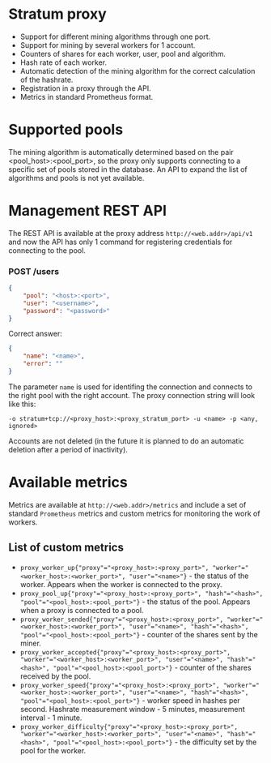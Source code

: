 # Stratum proxy
* Support for different mining algorithms through one port.
* Support for mining by several workers for 1 account.
* Counters of shares for each worker, user, pool and algorithm.
* Hash rate of each worker.
* Automatic detection of the mining algorithm for the correct calculation of the hashrate.
* Registration in a proxy through the API.
* Metrics in standard Prometheus format.

# Supported pools
The mining algorithm is automatically determined based on the pair <pool_host>:<pool_port>, so the proxy only supports connecting to a specific set of pools stored in the database. An API to expand the list of algorithms and pools is not yet available.

# Management REST API
The REST API is available at the proxy address `http://<web.addr>/api/v1` and now the API has only 1 command for registering credentials for connecting to the pool.

### POST /users
```json
{
    "pool": "<host>:<port>",
    "user": "<username>",
    "password": "<password>"
}
```
Correct answer:
```json
{
    "name": "<name>",
    "error": ""
}
```
The parameter `name` is used for identifing the connection and connects to the right pool with the right account. The proxy connection string will look like this:
```
-o stratum+tcp://<proxy_host>:<proxy_stratum_port> -u <name> -p <any, ignored>
```
Accounts are not deleted (in the future it is planned to do an automatic deletion after a period of inactivity).

# Available metrics
Metrics are available at `http://<web.addr>/metrics` and include a set of standard `Prometheus` metrics and custom metrics for monitoring the work of workers.

## List of custom metrics
* `proxy_worker_up{"proxy"="<proxy_host>:<proxy_port>", "worker"="<worker_host>:<worker_port>", "user"="<name>"}` - the status of the worker. Appears when the worker is connected to the proxy.
* `proxy_pool_up{"proxy"="<proxy_host>:<proxy_port>", "hash"="<hash>", "pool"="<pool_host>:<pool_port>"}` - the status of the pool. Appears when a proxy is connected to a pool.
* `proxy_worker_sended{"proxy"="<proxy_host>:<proxy_port>", "worker"="<worker_host>:<worker_port>", "user"="<name>", "hash"="<hash>", "pool"="<pool_host>:<pool_port>"}` - counter of the shares sent by the miner.
* `proxy_worker_accepted{"proxy"="<proxy_host>:<proxy_port>", "worker"="<worker_host>:<worker_port>", "user"="<name>", "hash"="<hash>", "pool"="<pool_host>:<pool_port>"}` - counter of the shares received by the pool.
* `proxy_worker_speed{"proxy"="<proxy_host>:<proxy_port>", "worker"="<worker_host>:<worker_port>", "user"="<name>", "hash"="<hash>", "pool"="<pool_host>:<pool_port>"}` - worker speed in hashes per second. Hashrate measurement window - 5 minutes, measurement interval - 1 minute.
* `proxy_worker_difficulty{"proxy"="<proxy_host>:<proxy_port>", "worker"="<worker_host>:<worker_port>", "user"="<name>", "hash"="<hash>", "pool"="<pool_host>:<pool_port>"}` - the difficulty set by the pool for the worker.
